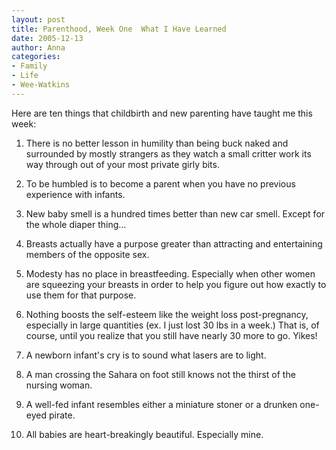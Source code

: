 ```yaml
---
layout: post
title: Parenthood, Week One  What I Have Learned
date: 2005-12-13
author: Anna
categories:
- Family
- Life
- Wee-Watkins
---
```


Here are ten things that childbirth and new parenting have taught me this week:

1. There is no better lesson in humility than being buck naked and surrounded by mostly strangers as they watch a small critter work its way through out of your most private girly bits.

2. To be humbled is to become a parent when you have no previous experience with infants.

3. New baby smell is a hundred times better than new car smell. Except for the whole diaper thing...

4. Breasts actually have a purpose greater than attracting and entertaining members of the opposite sex.

5. Modesty has no place in breastfeeding. Especially when other women are squeezing your breasts in order to help you figure out how exactly to use them for that purpose.

6. Nothing boosts the self-esteem like the weight loss post-pregnancy, especially in large quantities (ex. I just lost 30 lbs in a week.) That is, of course, until you realize that you still have nearly 30 more to go. Yikes!

7. A newborn infant's cry is to sound what lasers are to light.

8. A man crossing the Sahara on foot still knows not the thirst of the nursing woman.

9. A well-fed infant resembles either a miniature stoner or a drunken one-eyed pirate.

10. All babies are heart-breakingly beautiful. Especially mine.
